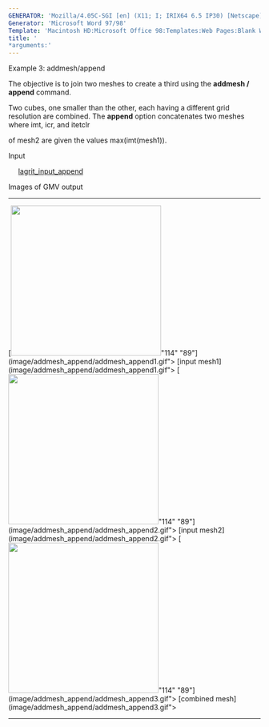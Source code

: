 ```yaml
---
GENERATOR: 'Mozilla/4.05C-SGI [en] (X11; I; IRIX64 6.5 IP30) [Netscape]'
Generator: 'Microsoft Word 97/98'
Template: 'Macintosh HD:Microsoft Office 98:Templates:Web Pages:Blank Web Page'
title: '
*arguments:'
---
```


 Example 3: addmesh/append

 The objective is to join two meshes to create a third using the
 **addmesh / append** command.

 Two cubes, one smaller than the other, each having a different grid
 resolution are combined. The **append** option concatenates two meshes
 where imt, icr, and itetclr

 of mesh2 are given the values max(imt(mesh1)).

 Input

      [lagrit\_input\_append](../lagrit_input_append)

 Images of GMV output

   --------------------------------------------------------------------------------------------------------------------------------------------------------------------------------- -------------------------------------------------------------------------------------------------------------------------------------------------------------------------------
   [<img height="300" width="300" src="https://lanl.github.io/LaGriT/docsassets/images/addmesh_append/addmesh_append1_tn.gif">"114" "89"](image/addmesh_append/addmesh_append1.gif"> [input mesh1](image/addmesh_append/addmesh_append1.gif">     [<img height="300" width="300" src="https://lanl.github.io/LaGriT/docsassets/images/addmesh_append/addmesh_append2_tn.gif">"114" "89"](image/addmesh_append/addmesh_append2.gif"> [input mesh2](image/addmesh_append/addmesh_append2.gif">
   [<img height="300" width="300" src="https://lanl.github.io/LaGriT/docsassets/images/addmesh_append/addmesh_append3_tn.gif">"114" "89"](image/addmesh_append/addmesh_append3.gif"> [combined mesh](image/addmesh_append/addmesh_append3.gif">   
   --------------------------------------------------------------------------------------------------------------------------------------------------------------------------------- -------------------------------------------------------------------------------------------------------------------------------------------------------------------------------


